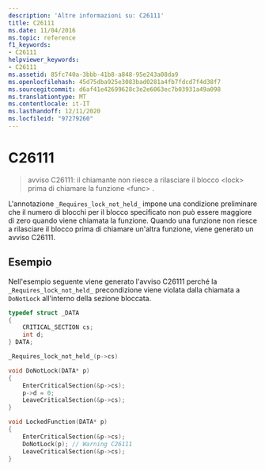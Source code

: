 ```yaml
---
description: 'Altre informazioni su: C26111'
title: C26111
ms.date: 11/04/2016
ms.topic: reference
f1_keywords:
- C26111
helpviewer_keywords:
- C26111
ms.assetid: 85fc740a-3bbb-41b8-a848-95e243a08da9
ms.openlocfilehash: 45d75dba925e3083bad0281a4fb7fdcd7f4d38f7
ms.sourcegitcommit: d6af41e42699628c3e2e6063ec7b03931a49a098
ms.translationtype: MT
ms.contentlocale: it-IT
ms.lasthandoff: 12/11/2020
ms.locfileid: "97279260"
---
```

# <a name="c26111"></a>C26111

> avviso C26111: il chiamante non riesce a rilasciare il blocco \<lock> prima di chiamare la funzione \<func> .

L'annotazione `_Requires_lock_not_held_` impone una condizione preliminare che il numero di blocchi per il blocco specificato non può essere maggiore di zero quando viene chiamata la funzione. Quando una funzione non riesce a rilasciare il blocco prima di chiamare un'altra funzione, viene generato un avviso C26111.

## <a name="example"></a>Esempio

Nell'esempio seguente viene generato l'avviso C26111 perché la `_Requires_lock_not_held_` precondizione viene violata dalla chiamata a `DoNotLock` all'interno della sezione bloccata.

```cpp
typedef struct _DATA
{
    CRITICAL_SECTION cs;
    int d;
} DATA;

_Requires_lock_not_held_(p->cs)

void DoNotLock(DATA* p)
{
    EnterCriticalSection(&p->cs);
    p->d = 0;
    LeaveCriticalSection(&p->cs);
}

void LockedFunction(DATA* p)
{
    EnterCriticalSection(&p->cs);
    DoNotLock(p); // Warning C26111
    LeaveCriticalSection(&p->cs);
}
```
